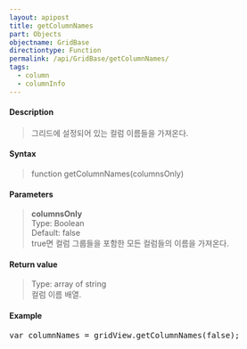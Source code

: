 ```yaml
---
layout: apipost
title: getColumnNames
part: Objects
objectname: GridBase
directiontype: Function
permalink: /api/GridBase/getColumnNames/
tags:
  - column
  - columnInfo
---
```



#### Description

> 그리드에 설정되어 있는 컬럼 이름들을 가져온다.  

#### Syntax

> function getColumnNames(columnsOnly)  

#### Parameters

> **columnsOnly**  
> Type: Boolean  
> Default: false  
> true면 컬럼 그룹들을 포함한 모든 컬럼들의 이름을 가져온다.   

#### Return value

> Type: array of string  
> 컬럼 이름 배열.  

#### Example

<pre class="prettyprint">
var columnNames = gridView.getColumnNames(false);
</pre>





